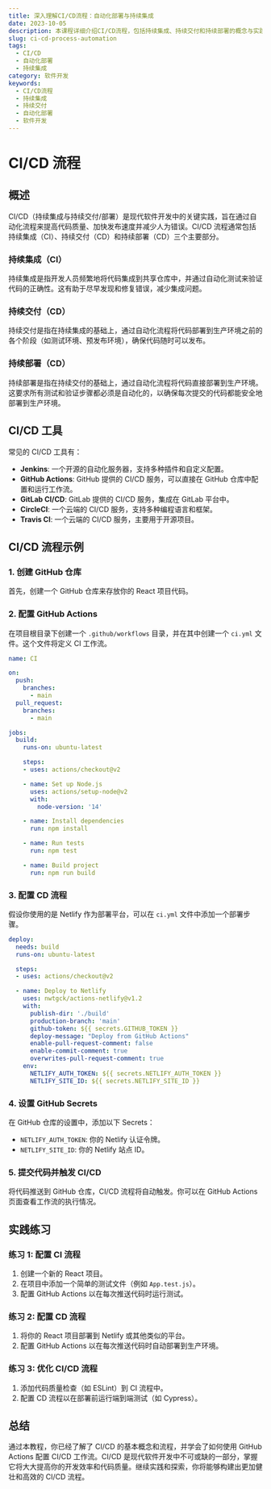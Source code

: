 ```yaml
---
title: 深入理解CI/CD流程：自动化部署与持续集成
date: 2023-10-05
description: 本课程详细介绍CI/CD流程，包括持续集成、持续交付和持续部署的概念与实践，帮助开发者实现自动化部署和高效软件交付。
slug: ci-cd-process-automation
tags:
  - CI/CD
  - 自动化部署
  - 持续集成
category: 软件开发
keywords:
  - CI/CD流程
  - 持续集成
  - 持续交付
  - 自动化部署
  - 软件开发
---
```


# CI/CD 流程

## 概述

CI/CD（持续集成与持续交付/部署）是现代软件开发中的关键实践，旨在通过自动化流程来提高代码质量、加快发布速度并减少人为错误。CI/CD 流程通常包括持续集成（CI）、持续交付（CD）和持续部署（CD）三个主要部分。

### 持续集成（CI）

持续集成是指开发人员频繁地将代码集成到共享仓库中，并通过自动化测试来验证代码的正确性。这有助于尽早发现和修复错误，减少集成问题。

### 持续交付（CD）

持续交付是指在持续集成的基础上，通过自动化流程将代码部署到生产环境之前的各个阶段（如测试环境、预发布环境），确保代码随时可以发布。

### 持续部署（CD）

持续部署是指在持续交付的基础上，通过自动化流程将代码直接部署到生产环境。这要求所有测试和验证步骤都必须是自动化的，以确保每次提交的代码都能安全地部署到生产环境。

## CI/CD 工具

常见的 CI/CD 工具有：

- **Jenkins**: 一个开源的自动化服务器，支持多种插件和自定义配置。
- **GitHub Actions**: GitHub 提供的 CI/CD 服务，可以直接在 GitHub 仓库中配置和运行工作流。
- **GitLab CI/CD**: GitLab 提供的 CI/CD 服务，集成在 GitLab 平台中。
- **CircleCI**: 一个云端的 CI/CD 服务，支持多种编程语言和框架。
- **Travis CI**: 一个云端的 CI/CD 服务，主要用于开源项目。

## CI/CD 流程示例

### 1. 创建 GitHub 仓库

首先，创建一个 GitHub 仓库来存放你的 React 项目代码。

### 2. 配置 GitHub Actions

在项目根目录下创建一个 `.github/workflows` 目录，并在其中创建一个 `ci.yml` 文件。这个文件将定义 CI 工作流。

```yaml
name: CI

on:
  push:
    branches:
      - main
  pull_request:
    branches:
      - main

jobs:
  build:
    runs-on: ubuntu-latest

    steps:
    - uses: actions/checkout@v2

    - name: Set up Node.js
      uses: actions/setup-node@v2
      with:
        node-version: '14'

    - name: Install dependencies
      run: npm install

    - name: Run tests
      run: npm test

    - name: Build project
      run: npm run build
```

### 3. 配置 CD 流程

假设你使用的是 Netlify 作为部署平台，可以在 `ci.yml` 文件中添加一个部署步骤。

```yaml
deploy:
  needs: build
  runs-on: ubuntu-latest

  steps:
  - uses: actions/checkout@v2

  - name: Deploy to Netlify
    uses: nwtgck/actions-netlify@v1.2
    with:
      publish-dir: './build'
      production-branch: 'main'
      github-token: ${{ secrets.GITHUB_TOKEN }}
      deploy-message: "Deploy from GitHub Actions"
      enable-pull-request-comment: false
      enable-commit-comment: true
      overwrites-pull-request-comment: true
    env:
      NETLIFY_AUTH_TOKEN: ${{ secrets.NETLIFY_AUTH_TOKEN }}
      NETLIFY_SITE_ID: ${{ secrets.NETLIFY_SITE_ID }}
```

### 4. 设置 GitHub Secrets

在 GitHub 仓库的设置中，添加以下 Secrets：

- `NETLIFY_AUTH_TOKEN`: 你的 Netlify 认证令牌。
- `NETLIFY_SITE_ID`: 你的 Netlify 站点 ID。

### 5. 提交代码并触发 CI/CD

将代码推送到 GitHub 仓库，CI/CD 流程将自动触发。你可以在 GitHub Actions 页面查看工作流的执行情况。

## 实践练习

### 练习 1: 配置 CI 流程

1. 创建一个新的 React 项目。
2. 在项目中添加一个简单的测试文件（例如 `App.test.js`）。
3. 配置 GitHub Actions 以在每次推送代码时运行测试。

### 练习 2: 配置 CD 流程

1. 将你的 React 项目部署到 Netlify 或其他类似的平台。
2. 配置 GitHub Actions 以在每次推送代码时自动部署到生产环境。

### 练习 3: 优化 CI/CD 流程

1. 添加代码质量检查（如 ESLint）到 CI 流程中。
2. 配置 CD 流程以在部署前运行端到端测试（如 Cypress）。

## 总结

通过本教程，你已经了解了 CI/CD 的基本概念和流程，并学会了如何使用 GitHub Actions 配置 CI/CD 工作流。CI/CD 是现代软件开发中不可或缺的一部分，掌握它将大大提高你的开发效率和代码质量。继续实践和探索，你将能够构建出更加健壮和高效的 CI/CD 流程。